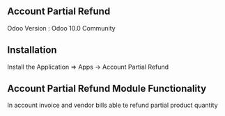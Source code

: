 Account Partial Refund
------------------------------------

Odoo Version : Odoo 10.0 Community

Installation 
-------------------------------------
Install the Application => Apps -> Account Partial Refund

Account Partial Refund Module Functionality
---------------------------------------------

In account invoice and vendor bills able te refund partial product quantity
